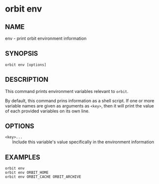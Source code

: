 # __orbit env__

## __NAME__

env - print orbit environment information

## __SYNOPSIS__

```
orbit env [options]
```

## __DESCRIPTION__

This command prints environment variables relevant to `orbit`.

By default, this command prins information as a shell script. If one or more
variable names are given as arguments as `<key>`, then it will print the value
of each provided variables on its own line.

## __OPTIONS__

`<key>...`  
      Include this variable's value specifically in the environment information

## __EXAMPLES__

```
orbit env
orbit env ORBIT_HOME
orbit env ORBIT_CACHE ORBIT_ARCHIVE
```

